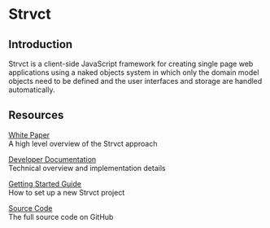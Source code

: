 # Strvct

## Introduction

Strvct is a client-side JavaScript framework for creating single page web applications using a naked objects system in which only the domain model objects need to be defined and the user interfaces and storage are handled automatically.

## Resources

[White Paper](./docs/Paper.html)<br>
A high level overview of the Strvct approach

[Developer Documentation](./docs/Developer.html)<br>
Technical overview and implementation details

[Getting Started Guide](./docs/GettingStartedGuide.html)<br>
How to set up a new Strvct project

[Source Code](https://github.com/stevedekorte/strvct.net/)<br>
The full source code on GitHub
